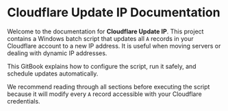 # Cloudflare Update IP Documentation

Welcome to the documentation for **Cloudflare Update IP**. This project contains a Windows batch script that updates all `A` records in your Cloudflare account to a new IP address. It is useful when moving servers or dealing with dynamic IP addresses.

This GitBook explains how to configure the script, run it safely, and schedule updates automatically.

We recommend reading through all sections before executing the script because it will modify every `A` record accessible with your Cloudflare credentials.
